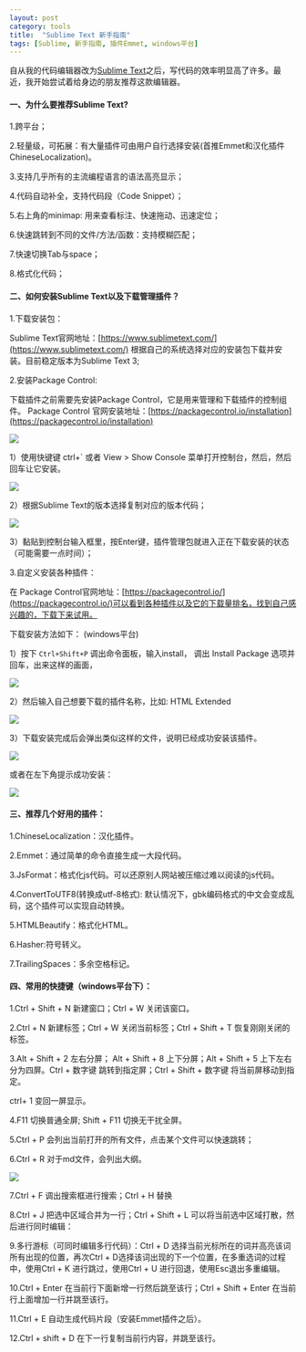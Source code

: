 ```yaml
---
layout: post
category: tools
title:  "Sublime Text 新手指南"
tags: [Sublime, 新手指南, 插件Emmet, windows平台]
---
```


自从我的代码编辑器改为[Sublime Text](https://www.sublimetext.com/)之后，写代码的效率明显高了许多。最近，我开始尝试着给身边的朋友推荐这款编辑器。

####  一、为什么要推荐Sublime Text?
1.跨平台；

2.轻量级，可拓展：有大量插件可由用户自行选择安装(首推Emmet和汉化插件ChineseLocalization)。

3.支持几乎所有的主流编程语言的语法高亮显示；

4.代码自动补全，支持代码段（Code Snippet）；

5.右上角的minimap: 用来查看标注、快速拖动、迅速定位；

6.快速跳转到不同的文件/方法/函数：支持模糊匹配；

7.快速切换Tab与space；

8.格式化代码；


####  二、如何安装Sublime Text以及下载管理插件？
1.下载安装包：

Sublime Text官网地址：[https://www.sublimetext.com/](https://www.sublimetext.com/) 根据自己的系统选择对应的安装包下载并安装。目前稳定版本为Sublime Text 3;

2.安装Package Control:

下载插件之前需要先安装Package Control，它是用来管理和下载插件的控制组件。 Package Control 官网安装地址：[https://packagecontrol.io/installation](https://packagecontrol.io/installation)

![](../images/2016051301.jpg)


1）使用快键键 ctrl+` 或者 View > Show Console 菜单打开控制台，然后，然后回车让它安装。

![](../images/2016051302.jpg)

2）根据Sublime Text的版本选择复制对应的版本代码；

![](../images/2016051303.jpg)

3）黏贴到控制台输入框里，按Enter键，插件管理包就进入正在下载安装的状态（可能需要一点时间）；


3.自定义安装各种插件：

在 Package Control官网地址：[https://packagecontrol.io/](https://packagecontrol.io/)可以看到各种插件以及它的下载量排名，找到自己感兴趣的，下载下来试用。

下载安装方法如下： (windows平台)

1）按下 ` Ctrl+Shift+P ` 调出命令面板，输入install， 调出 Install Package 选项并回车，出来这样的画面，

![](../images/2016051305.jpg)

2）然后输入自己想要下载的插件名称，比如: HTML Extended

![](../images/2016051306.jpg)

3）下载安装完成后会弹出类似这样的文件，说明已经成功安装该插件。

![](../images/2016051307.jpg)

或者在左下角提示成功安装：

![](../images/2016051308.jpg)


#### 三、推荐几个好用的插件：

1.ChineseLocalization：汉化插件。

2.Emmet：通过简单的命令直接生成一大段代码。

3.JsFormat：格式化js代码。可以还原别人网站被压缩过难以阅读的js代码。

4.ConvertToUTF8(转换成utf-8格式): 默认情况下，gbk编码格式的中文会变成乱码，这个插件可以实现自动转换。

5.HTMLBeautify：格式化HTML。

6.Hasher:符号转义。

7.TrailingSpaces：多余空格标记。


#### 四、常用的快捷键（windows平台下）：

1.Ctrl + Shift + N 新建窗口；Ctrl + W 关闭该窗口。

2.Ctrl + N 新建标签；Ctrl + W 关闭当前标签；Ctrl + Shift + T 恢复刚刚关闭的标签。

3.Alt + Shift + 2 左右分屏； Alt + Shift + 8  上下分屏；Alt + Shift + 5  上下左右分为四屏。Ctrl + 数字键 跳转到指定屏；Ctrl + Shift + 数字键 将当前屏移动到指定。

ctrl+ 1 变回一屏显示。

4.F11 切换普通全屏; Shift + F11 切换无干扰全屏。

5.Ctrl + P 会列出当前打开的所有文件，点击某个文件可以快速跳转；

6.Ctrl + R 对于md文件，会列出大纲。

![](../images/2016051309.jpg)

7.Ctrl + F 调出搜索框进行搜索；Ctrl + H 替换

8.Ctrl + J 把选中区域合并为一行；Ctrl + Shift + L 可以将当前选中区域打散，然后进行同时编辑：

9.多行游标（可同时编辑多行代码）：Ctrl + D 选择当前光标所在的词并高亮该词所有出现的位置，再次Ctrl + D选择该词出现的下一个位置，在多重选词的过程中，使用Ctrl + K 进行跳过，使用Ctrl + U 进行回退，使用Esc退出多重编辑。

10.Ctrl + Enter 在当前行下面新增一行然后跳至该行；Ctrl + Shift + Enter 在当前行上面增加一行并跳至该行。

11.Ctrl + E 自动生成代码片段（安装Emmet插件之后）。

12.Ctrl + shift + D 在下一行复制当前行内容，并跳至该行。







